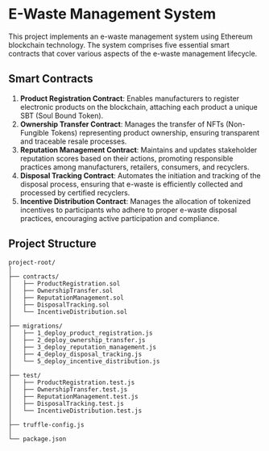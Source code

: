 # E-Waste Management System

This project implements an e-waste management system using Ethereum blockchain technology. The system comprises five essential smart contracts that cover various aspects of the e-waste management lifecycle.

## Smart Contracts

1. **Product Registration Contract**: Enables manufacturers to register electronic products on the blockchain, attaching each product a unique SBT (Soul Bound Token).
2. **Ownership Transfer Contract**: Manages the transfer of NFTs (Non-Fungible Tokens) representing product ownership, ensuring transparent and traceable resale processes.
3. **Reputation Management Contract**: Maintains and updates stakeholder reputation scores based on their actions, promoting responsible practices among manufacturers, retailers, consumers, and recyclers.
4. **Disposal Tracking Contract**: Automates the initiation and tracking of the disposal process, ensuring that e-waste is efficiently collected and processed by certified recyclers.
5. **Incentive Distribution Contract**: Manages the allocation of tokenized incentives to participants who adhere to proper e-waste disposal practices, encouraging active participation and compliance.

## Project Structure

```plaintext
project-root/
│
├── contracts/
│   ├── ProductRegistration.sol
│   ├── OwnershipTransfer.sol
│   ├── ReputationManagement.sol
│   ├── DisposalTracking.sol
│   └── IncentiveDistribution.sol
│
├── migrations/
│   ├── 1_deploy_product_registration.js
│   ├── 2_deploy_ownership_transfer.js
│   ├── 3_deploy_reputation_management.js
│   ├── 4_deploy_disposal_tracking.js
│   └── 5_deploy_incentive_distribution.js
│
├── test/
│   ├── ProductRegistration.test.js
│   ├── OwnershipTransfer.test.js
│   ├── ReputationManagement.test.js
│   ├── DisposalTracking.test.js
│   └── IncentiveDistribution.test.js
│
├── truffle-config.js
│
└── package.json
